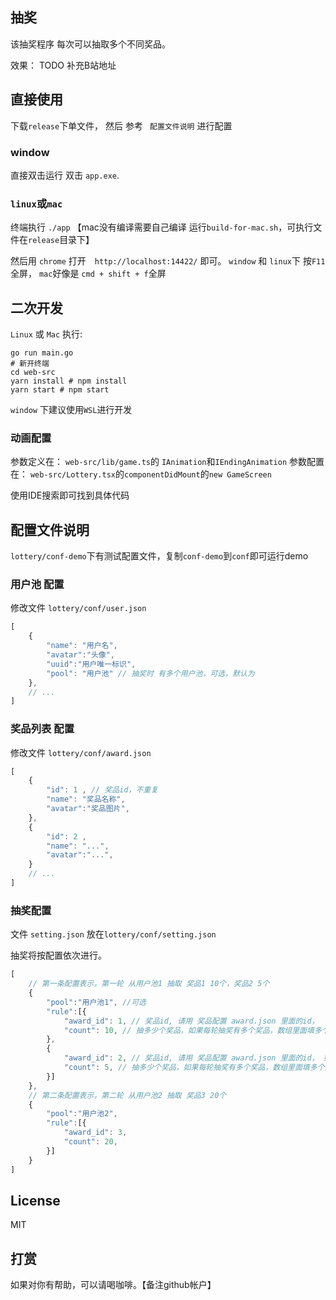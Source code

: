 ## 抽奖

该抽奖程序 每次可以抽取多个不同奖品。

效果： TODO 补充B站地址

## 直接使用

下载`release`下单文件， 然后 参考 ` 配置文件说明` 进行配置

### window

直接双击运行 双击 `app.exe`.

### `linux`或`mac`

终端执行 `./app` 【mac没有编译需要自己编译 运行`build-for-mac.sh`，可执行文件在`release`目录下】


然后用 `chrome` 打开　`http://localhost:14422/` 即可。  `window` 和 `linux`下 按`F11`全屏， `mac`好像是 `cmd + shift + f`全屏

## 二次开发

`Linux` 或 `Mac` 执行:

```shell
go run main.go
# 新开终端
cd web-src
yarn install # npm install
yarn start # npm start
```

`window` 下建议使用`WSL`进行开发

### 动画配置

参数定义在： `web-src/lib/game.ts`的 `IAnimation`和`IEndingAnimation`
参数配置在： `web-src/Lottery.tsx`的`componentDidMount`的`new GameScreen`

使用IDE搜索即可找到具体代码

## 配置文件说明

`lottery/conf-demo`下有测试配置文件，复制`conf-demo`到`conf`即可运行demo

### 用户池 配置

修改文件 `lottery/conf/user.json`

```js
[
    {
        "name": "用户名",
        "avatar":"头像",
        "uuid":"用户唯一标识",
        "pool": "用户池" // 抽奖时 有多个用户池，可选，默认为
    },
    // ...
]
```

### 奖品列表 配置

修改文件 `lottery/conf/award.json`

```js
[
    {
        "id": 1 , // 奖品id，不重复
        "name": "奖品名称",
        "avatar":"奖品图片",
    },
    {
        "id": 2 , 
        "name": "...",
        "avatar":"...",
    }
    // ...
]
```

### 抽奖配置


文件 `setting.json` 放在`lottery/conf/setting.json`

抽奖将按配置依次进行。

```js
[
    // 第一条配置表示，第一轮 从用户池1 抽取 奖品1 10个，奖品2 5个
    {
        "pool":"用户池1", //可选
        "rule":[{
            "award_id": 1, // 奖品id, 请用 奖品配置 award.json 里面的id，
            "count": 10, // 抽多少个奖品，如果每轮抽奖有多个奖品，数组里面填多个奖品的抽奖数量,
        },
        {
            "award_id": 2, // 奖品id, 请用 奖品配置 award.json 里面的id， 如果每轮抽奖有多个奖品，数组里面填多个id
            "count": 5, // 抽多少个奖品，如果每轮抽奖有多个奖品，数组里面填多个奖品的抽奖数量， 
        }]
    },
    // 第二条配置表示，第二轮 从用户池2 抽取 奖品3 20个
    {
        "pool":"用户池2",
        "rule":[{
            "award_id": 3, 
            "count": 20,
        }]
    }
]
```

## License

MIT

## 打赏

如果对你有帮助，可以请喝咖啡。【备注github帐户】